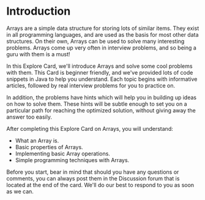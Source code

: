 # Introduction
Arrays are a simple data structure for storing lots of similar items. They exist in all programming languages, and are used as the basis for most other data structures. On their own, Arrays can be used to solve many interesting problems. Arrays come up very often in interview problems, and so being a guru with them is a must!

In this Explore Card, we'll introduce Arrays and solve some cool problems with them. This Card is beginner friendly, and we've provided lots of code snippets in Java to help you understand. Each topic begins with informative articles, followed by real interview problems for you to practice on.

In addition, the problems have hints which will help you in building up ideas on how to solve them. These hints will be subtle enough to set you on a particular path for reaching the optimized solution, without giving away the answer too easily.

After completing this Explore Card on Arrays, you will understand:

- What an Array is.
- Basic properties of Arrays.
- Implementing basic Array operations.
- Simple programming techniques with Arrays.

Before you start, bear in mind that should you have any questions or comments, you can always post them in the Discussion forum that is located at the end of the card. We'll do our best to respond to you as soon as we can.

